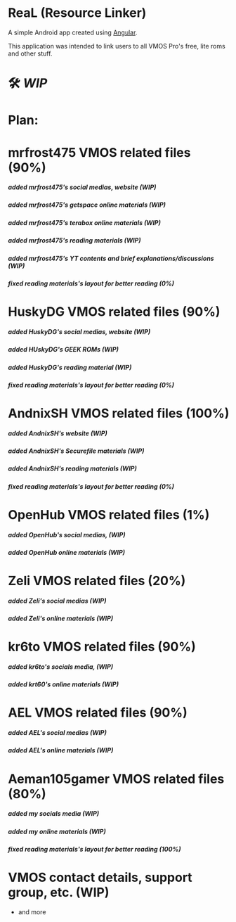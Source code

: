 # ReaL (Resource Linker)

A simple Android app created using [Angular](https://angular.io).

This application was intended to link users to all VMOS Pro's free, lite roms and other stuff.

# 🛠️ *WIP*

# Plan:
# mrfrost475 VMOS related files (90%)
  ##### added mrfrost475's social medias, website (WIP)
  ##### added mrfrost475's getspace online materials (WIP)
  ##### added mrfrost475's terabox online materials (WIP)
  ##### added mrfrost475's reading materials (WIP)
  ##### added mrfrost475's YT contents and brief explanations/discussions (WIP)
  ##### fixed reading materials's layout for better reading (0%)
# HuskyDG VMOS related files (90%)
  ##### added HuskyDG's social medias, website (WIP)
  ##### added HUskyDG's GEEK ROMs (WIP)
  ##### added HuskyDG's reading material (WIP)
  ##### fixed reading materials's layout for better reading (0%)
# AndnixSH VMOS related files (100%)
  ##### added AndnixSH's website (WIP)
  ##### added AndnixSH's Securefile materials (WIP)
  ##### added AndnixSH's reading materials (WIP)
  ##### fixed reading materials's layout for better reading (0%)
# OpenHub VMOS related files (1%)
  ##### added OpenHub's social medias, (WIP)
  ##### added OpenHub online materials (WIP)
# Zeli VMOS related files (20%)
  ##### added Zeli's social medias (WIP)
  ##### added Zeli's online materials (WIP)
# kr6to VMOS related files (90%)
  ##### added kr6to's socials media, (WIP)
  ##### added krt60's online materials (WIP)
# AEL VMOS related files (90%) 
  ##### added AEL's social medias (WIP)
  ##### added AEL's online materials (WIP)
# Aeman105gamer VMOS related files (80%)
  ##### added my socials media (WIP)
  ##### added my online materials (WIP)
  ##### fixed reading materials's layout for better reading (100%)
# VMOS contact details, support group, etc. (WIP)
- and more




